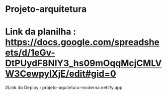 # Projeto-arquitetura

# Link da planilha : https://docs.google.com/spreadsheets/d/1eGv-DtPUydF8NlY3_hs09mOqqMcjCMLVW3CewpylXjE/edit#gid=0

#Link do Deploy : projeto-aquitetura-moderna.netlify.app 
